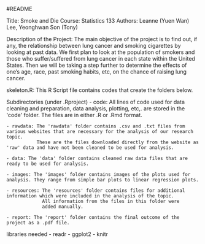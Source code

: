 #README

Title: Smoke and Die 
Course: Statistics 133
Authors: Leanne (Yuen Wan) Lee, Yeonghwan Son (Tony)

Description of the Project:
The main objective of the project is to find out, if any, the relationship between lung cancer and smoking cigarettes by looking at past data. 
We first plan to look at the population of smokers and those who suffer/suffered from lung cancer in each state within the United States. 
Then we will be taking a step further to determine the effects of one’s age, race, past smoking habits, etc, on the chance of raising lung cancer. 

skeleton.R: This R Script file contains codes that create the folders below. 

Subdirectories (under .Rproject)
	- code: All lines of code used for data cleaning and preparation, data analysis, plotting, etc,. are stored in the 'code' folder. The files are in either .R or .Rmd format.

	- rawdata: The 'rawdata' folder contains .csv and .txt files from various websites that are necessary for the analysis of our research topic. 
			   These are the files downloaded directly from the website as 'raw' data and have not been cleaned to be used for analysis.

	- data: The 'data' folder contains cleaned raw data files that are ready to be used for analysis.

	- images: The 'images' folder contains images of the plots used for analysis. They range from simple bar plots to linear regression plots.

	- resources: The 'resources' folder contains files for additional information which were included in the analysis of the topic. 
			     All information from the files in this folder were 
	             added manually. 

	- report: The 'report' folder contains the final outcome of the project as a .pdf file. 

libraries needed
	- readr
	- ggplot2
	- knitr